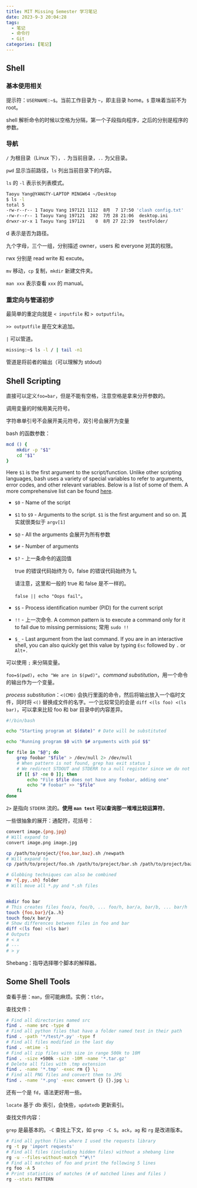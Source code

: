 ```yaml
---
title: MIT Missing Semester 学习笔记
date: 2023-9-3 20:04:28
tags:
  - 笔记
  - 命令行
  - Git
categories: [笔记]
---
```


## Shell

### 基本使用相关

提示符：`USERNAME:~$`。当前工作目录为 `~`，即主目录 home。`$` 意味着当前不为 root。

shell 解析命令的时候以空格为分隔，第一个子段指向程序，之后的分别是程序的参数。

### 导航

`/` 为根目录（Linux 下），`.` 为当前目录，`..` 为父目录。

`pwd` 显示当前路径，`ls` 列出当前目录下的内容。

`ls` 的 `-l` 表示长列表模式。

```bash
Taoyu Yang@YANGTY-LAPTOP MINGW64 ~/Desktop
$ ls -l
total 5
-rw-r--r-- 1 Taoyu Yang 197121 1112  8月  7 17:50 'clash config.txt'
-rw-r--r-- 1 Taoyu Yang 197121  282  7月 28 21:06  desktop.ini
drwxr-xr-x 1 Taoyu Yang 197121    0  8月 27 22:39  testFolder/
```

d 表示是否为路径。

九个字母，三个一组，分别描述 owner，users 和 everyone 对其的权限。

rwx 分别是 read write 和 excute。

`mv` 移动，`cp` 复制，`mkdir` 新建文件夹。

`man xxx` 表示查看 `xxx` 的 manual。

### 重定向与管道初步

最简单的重定向就是 `< inputfile` 和 `> outputfile`。

`>> outputfile` 是在文末追加。

`|` 可以管道。

```bash
missing:~$ ls -l / | tail -n1
```

管道是将前者的输出（可以理解为 stdout)

## Shell Scripting

直接可以定义`foo=bar`，但是不能有空格，注意空格是拿来分开参数的。

调用变量的时候用美元符号。

字符串单引号不会展开美元符号，双引号会展开为变量

bash 的函数参数：

```bash
mcd () {
    mkdir -p "$1"
    cd "$1"
}
```

Here `$1` is the first argument to the script/function. Unlike other scripting languages, bash uses a variety of special variables to refer to arguments, error codes, and other relevant variables. Below is a list of some of them. A more comprehensive list can be found [here](https://tldp.org/LDP/abs/html/special-chars.html).

- `$0` - Name of the script

- `$1` to `$9` - Arguments to the script. `$1` is the first argument and so on. 其实就很类似于 `argv[1]`

- `$@` - All the arguments 会展开为所有参数

- `$#` - Number of arguments

- `$?` - 上一条命令的返回值

  true 的错误代码始终为 0，false 的错误代码始终为 1。

  请注意，这里和一般的 true 和 false 是不一样的。

  `false || echo "Oops fail"`。

- `$$` - Process identification number (PID) for the current script

- `!!` - 上一次命令. A common pattern is to execute a command only for it to fail due to missing permissions; 常用 `sudo !!`

- `$_` - Last argument from the last command. If you are in an interactive shell, you can also quickly get this value by typing `Esc` followed by `.` or `Alt+.`

可以使用 `;` 来分隔变量。

`foo=$(pwd)`，`echo "We are in $(pwd)"`。*command substitution*，用一个命令的输出作为一个变量。

*process substitution*：`<(CMD)` 会执行里面的命令，然后将输出放入一个临时文件，同时将 `<()` 替换成文件的名字。一个比较常见的会是 `diff <(ls foo) <(ls bar)`，可以拿来比较 foo 和 bar 目录中的内容差异。

```bash
#!/bin/bash

echo "Starting program at $(date)" # Date will be substituted

echo "Running program $0 with $# arguments with pid $$"

for file in "$@"; do
    grep foobar "$file" > /dev/null 2> /dev/null
    # When pattern is not found, grep has exit status 1
    # We redirect STDOUT and STDERR to a null register since we do not care about them
    if [[ $? -ne 0 ]]; then
        echo "File $file does not have any foobar, adding one"
        echo "# foobar" >> "$file"
    fi
done
```

`2>` 是指向 `STDERR` 流的。**使用 `man test` 可以查询那一堆堆比较运算符**。

一些很抽象的展开：通配符，花括号：

```bash
convert image.{png,jpg}
# Will expand to
convert image.png image.jpg

cp /path/to/project/{foo,bar,baz}.sh /newpath
# Will expand to
cp /path/to/project/foo.sh /path/to/project/bar.sh /path/to/project/baz.sh /newpath

# Globbing techniques can also be combined
mv *{.py,.sh} folder
# Will move all *.py and *.sh files


mkdir foo bar
# This creates files foo/a, foo/b, ... foo/h, bar/a, bar/b, ... bar/h
touch {foo,bar}/{a..h}
touch foo/x bar/y
# Show differences between files in foo and bar
diff <(ls foo) <(ls bar)
# Outputs
# < x
# ---
# > y
```

Shebang：指导选择哪个脚本的解释器。

## Some Shell Tools

查看手册：`man`，但可能麻烦。实例：`tldr`。

查找文件：

```bash
# Find all directories named src
find . -name src -type d
# Find all python files that have a folder named test in their path
find . -path '*/test/*.py' -type f
# Find all files modified in the last day
find . -mtime -1
# Find all zip files with size in range 500k to 10M
find . -size +500k -size -10M -name '*.tar.gz'
# Delete all files with .tmp extension
find . -name '*.tmp' -exec rm {} \;
# Find all PNG files and convert them to JPG
find . -name '*.png' -exec convert {} {}.jpg \;
```

还有一个是 `fd`，语法更好用一些。

`locate` 基于 db 索引，会快些，`updatedb` 更新索引。

查找文件内容：

`grep` 是最基本的。`-C` 查找上下文，如 `grep -C 5`。`ack`，`ag` 和 `rg` 是改进版本。

```bash
# Find all python files where I used the requests library
rg -t py 'import requests'
# Find all files (including hidden files) without a shebang line
rg -u --files-without-match "^#\!"
# Find all matches of foo and print the following 5 lines
rg foo -A 5
# Print statistics of matches (# of matched lines and files )
rg --stats PATTERN
```

